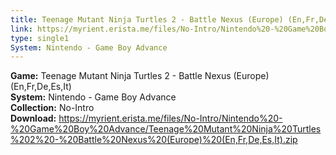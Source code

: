 ```yaml
---
title: Teenage Mutant Ninja Turtles 2 - Battle Nexus (Europe) (En,Fr,De,Es,It)
link: https://myrient.erista.me/files/No-Intro/Nintendo%20-%20Game%20Boy%20Advance/Teenage%20Mutant%20Ninja%20Turtles%202%20-%20Battle%20Nexus%20(Europe)%20(En,Fr,De,Es,It).zip
type: single1
System: Nintendo - Game Boy Advance
---
```

<b>Game:</b> Teenage Mutant Ninja Turtles 2 - Battle Nexus (Europe) (En,Fr,De,Es,It)<br>
<b>System:</b> Nintendo - Game Boy Advance<br>
<b>Collection:</b> No-Intro<br>
<b>Download:</b> https://myrient.erista.me/files/No-Intro/Nintendo%20-%20Game%20Boy%20Advance/Teenage%20Mutant%20Ninja%20Turtles%202%20-%20Battle%20Nexus%20(Europe)%20(En,Fr,De,Es,It).zip